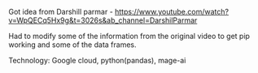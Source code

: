 Got idea from Darshill parmar - https://www.youtube.com/watch?v=WpQECq5Hx9g&t=3026s&ab_channel=DarshilParmar

Had to modify some of the information from the original video to get pip working and some of the data frames.

Technology: Google cloud, python(pandas), mage-ai
